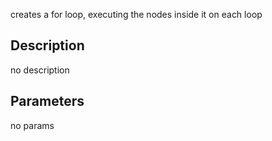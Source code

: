 creates a for loop, executing the nodes inside it on each loop




## Description
no description
## Parameters
no params